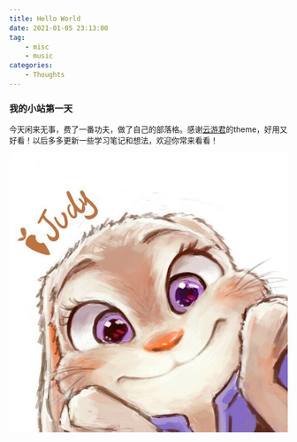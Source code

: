 ```yaml
---
title: Hello World
date: 2021-01-05 23:13:00
tag: 
    - misc
    - music
categories:
    - Thoughts
---
```


### 我的小站第一天

今天闲来无事，费了一番功夫，做了自己的部落格。感谢[云游君](https://www.yunyoujun.cn/)的theme，好用又好看！以后多多更新一些学习笔记和想法，欢迎你常来看看！

![judy in zootopia!](../images/judy.jpg "judy in zootopia")

<!-- Welcome to [Hexo](https://hexo.io/)! This is your very first post. Check [documentation](https://hexo.io/docs/) for more info. If you get any problems when using Hexo, you can find the answer in [troubleshooting](https://hexo.io/docs/troubleshooting.html) or you can ask me on [GitHub](https://github.com/hexojs/hexo/issues).

## Quick Start

### Create a new post

``` bash
$ hexo new "My New Post"
```

More info: [Writing](https://hexo.io/docs/writing.html)

### Run server

``` bash
$ hexo server
```

More info: [Server](https://hexo.io/docs/server.html)

### Generate static files

``` bash
$ hexo generate
```

More info: [Generating](https://hexo.io/docs/generating.html)

### Deploy to remote sites

``` bash
$ hexo deploy
```

More info: [Deployment](https://hexo.io/docs/one-command-deployment.html) -->
